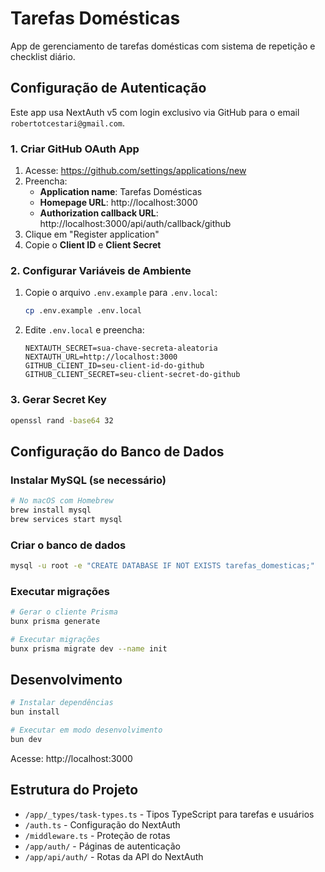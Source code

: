 # Tarefas Domésticas

App de gerenciamento de tarefas domésticas com sistema de repetição e checklist diário.

## Configuração de Autenticação

Este app usa NextAuth v5 com login exclusivo via GitHub para o email `robertotcestari@gmail.com`.

### 1. Criar GitHub OAuth App

1. Acesse: https://github.com/settings/applications/new
2. Preencha:
   - **Application name**: Tarefas Domésticas
   - **Homepage URL**: http://localhost:3000
   - **Authorization callback URL**: http://localhost:3000/api/auth/callback/github
3. Clique em "Register application"
4. Copie o **Client ID** e **Client Secret**

### 2. Configurar Variáveis de Ambiente

1. Copie o arquivo `.env.example` para `.env.local`:
   ```bash
   cp .env.example .env.local
   ```

2. Edite `.env.local` e preencha:
   ```env
   NEXTAUTH_SECRET=sua-chave-secreta-aleatoria
   NEXTAUTH_URL=http://localhost:3000
   GITHUB_CLIENT_ID=seu-client-id-do-github
   GITHUB_CLIENT_SECRET=seu-client-secret-do-github
   ```

### 3. Gerar Secret Key

```bash
openssl rand -base64 32
```

## Configuração do Banco de Dados

### Instalar MySQL (se necessário)

```bash
# No macOS com Homebrew
brew install mysql
brew services start mysql
```

### Criar o banco de dados

```bash
mysql -u root -e "CREATE DATABASE IF NOT EXISTS tarefas_domesticas;"
```

### Executar migrações

```bash
# Gerar o cliente Prisma
bunx prisma generate

# Executar migrações
bunx prisma migrate dev --name init
```

## Desenvolvimento

```bash
# Instalar dependências
bun install

# Executar em modo desenvolvimento
bun dev
```

Acesse: http://localhost:3000

## Estrutura do Projeto

- `/app/_types/task-types.ts` - Tipos TypeScript para tarefas e usuários
- `/auth.ts` - Configuração do NextAuth
- `/middleware.ts` - Proteção de rotas
- `/app/auth/` - Páginas de autenticação
- `/app/api/auth/` - Rotas da API do NextAuth
